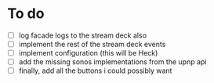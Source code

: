 # To do

- [ ] log facade logs to the stream deck also
- [ ] implement the rest of the stream deck events
- [ ] implement configuration (this will be Heck)
- [ ] add the missing sonos implementations from the upnp api
- [ ] finally, add all the buttons i could possibly want
